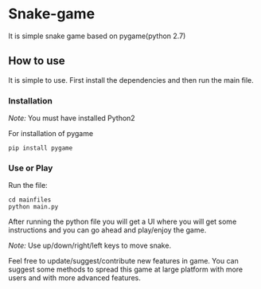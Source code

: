 # Snake-game
It is simple snake game based on pygame(python 2.7)

## How to use
It is simple to use. First install the dependencies and then run the main file.
### Installation
*Note:* You must have installed Python2

For installation of pygame
    
    pip install pygame

### Use or Play

Run the file:

    cd mainfiles
    python main.py

After running the python file you will get a UI where you will get some instructions and you can go ahead and play/enjoy the game.

*Note:* Use up/down/right/left keys to move snake.

Feel free to update/suggest/contribute new features in game.
You can suggest some methods to spread this game at large platform with more users and with more advanced features.
